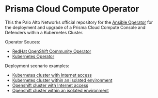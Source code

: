 # Prisma Cloud Compute Operator

This the Palo Alto Networks official repository for the [Ansible Operator](https://operatorhub.io/operator/pcc-operator) for the deployment and upgrade of a Prisma Cloud Compute Console and Defenders within a Kubernetes Cluster.

Operator Souces:
 - [RedHat OpenShift Community Operator](https://github.com/redhat-openshift-ecosystem/community-operators-prod/tree/main/operators/pcc-operator)
 - [Kubernetes Operator](https://github.com/k8s-operatorhub/community-operators/tree/main/operators/pcc-operator)

Deployment scenario examples:
- [Kubernetes cluster with Internet access](./docs/kubernetes.md)
- [Kubernetes cluster within an isolated environment](./docs/offline_kubernetes.md)
- [Openshift cluster with Internet access](./docs/openshift.md)
- [Openshift cluster within an isolated environment](./docs/offline_openshift.md)


